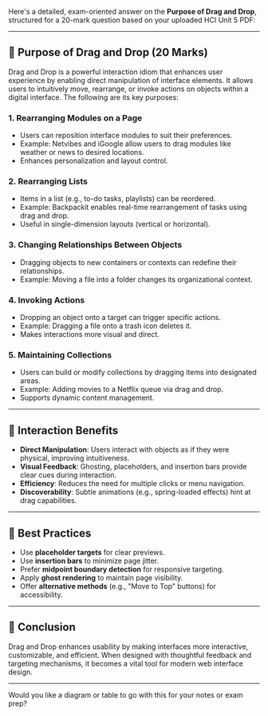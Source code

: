 Here's a detailed, exam-oriented answer on the **Purpose of Drag and Drop**, structured for a 20-mark question based on your uploaded HCI Unit 5 PDF:

---

## 🧲 Purpose of Drag and Drop (20 Marks)

Drag and Drop is a powerful interaction idiom that enhances user experience by enabling direct manipulation of interface elements. It allows users to intuitively move, rearrange, or invoke actions on objects within a digital interface. The following are its key purposes:

### 1. **Rearranging Modules on a Page**
- Users can reposition interface modules to suit their preferences.
- Example: Netvibes and iGoogle allow users to drag modules like weather or news to desired locations.
- Enhances personalization and layout control.

### 2. **Rearranging Lists**
- Items in a list (e.g., to-do tasks, playlists) can be reordered.
- Example: Backpackit enables real-time rearrangement of tasks using drag and drop.
- Useful in single-dimension layouts (vertical or horizontal).

### 3. **Changing Relationships Between Objects**
- Dragging objects to new containers or contexts can redefine their relationships.
- Example: Moving a file into a folder changes its organizational context.

### 4. **Invoking Actions**
- Dropping an object onto a target can trigger specific actions.
- Example: Dragging a file onto a trash icon deletes it.
- Makes interactions more visual and direct.

### 5. **Maintaining Collections**
- Users can build or modify collections by dragging items into designated areas.
- Example: Adding movies to a Netflix queue via drag and drop.
- Supports dynamic content management.

---

## 🧠 Interaction Benefits

- **Direct Manipulation**: Users interact with objects as if they were physical, improving intuitiveness.
- **Visual Feedback**: Ghosting, placeholders, and insertion bars provide clear cues during interaction.
- **Efficiency**: Reduces the need for multiple clicks or menu navigation.
- **Discoverability**: Subtle animations (e.g., spring-loaded effects) hint at drag capabilities.

---

## 🧪 Best Practices

- Use **placeholder targets** for clear previews.
- Use **insertion bars** to minimize page jitter.
- Prefer **midpoint boundary detection** for responsive targeting.
- Apply **ghost rendering** to maintain page visibility.
- Offer **alternative methods** (e.g., "Move to Top" buttons) for accessibility.

---

## 📌 Conclusion

Drag and Drop enhances usability by making interfaces more interactive, customizable, and efficient. When designed with thoughtful feedback and targeting mechanisms, it becomes a vital tool for modern web interface design.

---

Would you like a diagram or table to go with this for your notes or exam prep?
